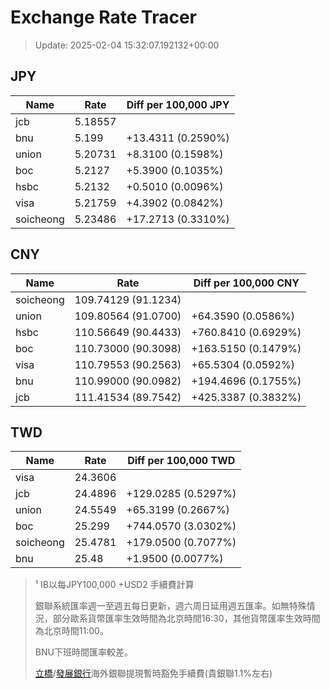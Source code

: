 # Exchange Rate Tracer

> Update: 2025-02-04 15:32:07.192132+00:00

## JPY

| Name      |    Rate | Diff per 100,000 JPY   |
|-----------|---------|------------------------|
| jcb       | 5.18557 |                        |
| bnu       | 5.199   | +13.4311 (0.2590%)     |
| union     | 5.20731 | +8.3100 (0.1598%)      |
| boc       | 5.2127  | +5.3900 (0.1035%)      |
| hsbc      | 5.2132  | +0.5010 (0.0096%)      |
| visa      | 5.21759 | +4.3902 (0.0842%)      |
| soicheong | 5.23486 | +17.2713 (0.3310%)     |

## CNY

| Name      | Rate                | Diff per 100,000 CNY   |
|-----------|---------------------|------------------------|
| soicheong | 109.74129	(91.1234) |                        |
| union     | 109.80564	(91.0700) | +64.3590 (0.0586%)     |
| hsbc      | 110.56649	(90.4433) | +760.8410 (0.6929%)    |
| boc       | 110.73000	(90.3098) | +163.5150 (0.1479%)    |
| visa      | 110.79553	(90.2563) | +65.5304 (0.0592%)     |
| bnu       | 110.99000	(90.0982) | +194.4696 (0.1755%)    |
| jcb       | 111.41534	(89.7542) | +425.3387 (0.3832%)    |

## TWD

| Name      |    Rate | Diff per 100,000 TWD   |
|-----------|---------|------------------------|
| visa      | 24.3606 |                        |
| jcb       | 24.4896 | +129.0285 (0.5297%)    |
| union     | 24.5549 | +65.3199 (0.2667%)     |
| boc       | 25.299  | +744.0570 (3.0302%)    |
| soicheong | 25.4781 | +179.0500 (0.7077%)    |
| bnu       | 25.48   | +1.9500 (0.0077%)      |


> ¹ IB以每JPY100,000 +USD2 手續費計算
>
> 銀聯系統匯率週一至週五每日更新，週六周日延用週五匯率。如無特殊情況，部分歐系貨幣匯率生效時間為北京時間16:30，其他貨幣匯率生效時間為北京時間11:00。
>
> BNU下班時間匯率較差。
>
> [立橋](https://www.wlbank.com.mo/uploads/ueditor/file/20181211/1544536513900230.pdf)/[發展銀行](https://www.mdb.com.mo/Service_Charges_20230728.pdf)海外銀聯提現暫時豁免手續費(貴銀聯1.1%左右)


